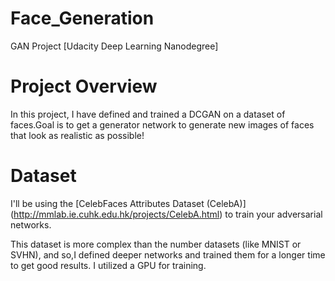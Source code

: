 # Face_Generation
GAN Project [Udacity Deep Learning Nanodegree]

# Project Overview
In this project, I have defined and trained a DCGAN on a dataset of faces.Goal is to get a generator network to generate new images of faces that look as realistic as possible!

# Dataset
I'll be using the [CelebFaces Attributes Dataset (CelebA)] (http://mmlab.ie.cuhk.edu.hk/projects/CelebA.html) to train your adversarial networks.

This dataset is more complex than the number datasets (like MNIST or SVHN), and so,I defined deeper networks and trained them for a longer time to get good results. I utilized a GPU for training.

